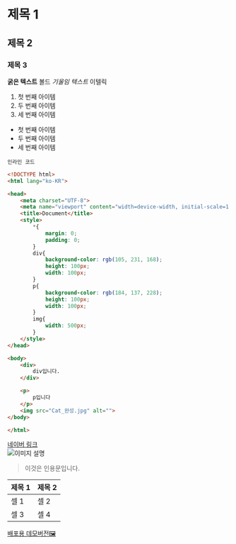 # 제목 1
## 제목 2
### 제목 3

**굵은 텍스트** 볼드
*기울임 텍스트* 이텔릭

1. 첫 번째 아이템
2. 두 번째 아이템
3. 세 번째 아이템

- 첫 번째 아이템
- 두 번째 아이템
- 세 번째 아이템

`인라인 코드`

```html
<!DOCTYPE html>
<html lang="ko-KR">

<head>
    <meta charset="UTF-8">
    <meta name="viewport" content="width=device-width, initial-scale=1.0">
    <title>Document</title>
    <style>
        *{
            margin: 0;
            padding: 0;
        }
        div{
            background-color: rgb(105, 231, 168);
            height: 100px;
            width: 100px;
        }
        p{
            background-color: rgb(184, 137, 228);
            height: 100px;
            width: 100px;
        }
        img{
            width: 500px;
        }
    </style>
</head>

<body>
    <div>
        div입니다.
    </div>

    <p>
        p입니다
    </p>
    <img src="Cat_완성.jpg" alt="">
</body>

</html>
```
[네이버 링크](https://naver.com) <br>
![이미지 설명](https://example.com/image.jpg)

> 이것은 인용문입니다.

| 제목 1 | 제목 2 |
|--------|-------|
| 셀 1   | 셀 2   |
| 셀 3   | 셀 4   |


[배포용 데모버전🖼](https://parkhanuri.github.io/test/)
